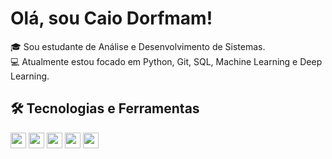 <h1> Olá, sou Caio Dorfmam!</h1>

<p>
🎓 Sou estudante de Análise e Desenvolvimento de Sistemas. <br>
💻 Atualmente estou focado em Python, Git, SQL, Machine Learning e Deep Learning.
</p>
<h2>🛠️ Tecnologias e Ferramentas</h2>  

<p align="left">
  <img src="https://img.shields.io/badge/Python-3776AB?style=flat&logo=python&logoColor=white" height="25" />
  <img src="https://img.shields.io/badge/Git-F05032?style=flat&logo=git&logoColor=white" height="25" />
  <img src="https://img.shields.io/badge/PostgreSQL-336791?style=flat&logo=postgresql&logoColor=white" height="25"" />
  <img src="https://img.shields.io/badge/Machine%20Learning-FF6F00?style=flat&logo=scikitlearn&logoColor=white" height="25" />
  <img src="https://img.shields.io/badge/Deep%20Learning-272727?style=flat&logo=tensorflow&logoColor=orange" height="25" />
</p>

